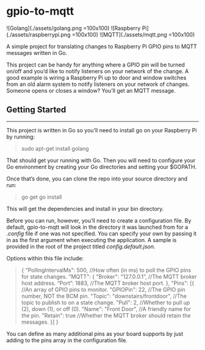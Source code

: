 # gpio-to-mqtt

![Golang](./assets/golang.png  =100x100) ![Raspberry Pi](./assets/raspberrypi.png =100x100) ![MQTT](./assets/mqtt.png  =100x100)

A simple project for translating changes to Raspberry Pi GPIO pins to MQTT messages written in Go.

This project can be handy for anything where a GPIO pin will be turned on/off and you’d like to notify listeners on your network of the change. A good example is wiring a Raspberry Pi up to door and window switches from an old alarm system to notify listeners on your network of changes. Someone opens or closes a window? You’ll get an MQTT message.

## Getting Started
---
This project is written in Go so you’ll need to install go on your Raspberry Pi by running:

> sudo apt-get install golang

That should get your running with Go. Then you will need to configure your Go environment by creating your Go directories and setting your $GOPATH.

Once that’s done, you can clone the repo into your source directory and run:

> go get
> go install

This will get the dependencies and install in your bin directory.

Before you can run, however, you’ll need to create a configuration file. By default, gpio-to-mqtt will look in the directory it was launched from for a *.config* file if one was not specified. You can specify your own by passing it in as the first argument when executing the application. A sample is provided in the root of the project titled *config.default.json.*

Options within this file include:

> {
>   "PollingIntervalMs": 500, 	      //How often (in ms) to poll the GPIO pins for state changes.
>   "MQTT": {
>     "Broker": "127.0.0.1”,		      //The MQTT broker host address.
>     “Port”: 1883, 				          //The MQTT broker host port.
>  },
>  "Pins": [{ 					              //An array of GPIO pins to monitor.
>    "GPIOPin": 22,			              //The GPIO pin number, NOT the BCM pin.
>    "Topic": "downstairs/frontdoor",	//The topic to publish to on a state change.
>    "Pull": 2,					              //Whether to pull up (2), down (1), or off (0).
>    "Name": "Front Door",		        //A friendly name for the pin.
>    "Retain": true				            //Whether the MQTT broker should retain the messages.
>  }]
> }


You can define as many additional pins as your board supports by just adding to the pins array in the configuration file.
